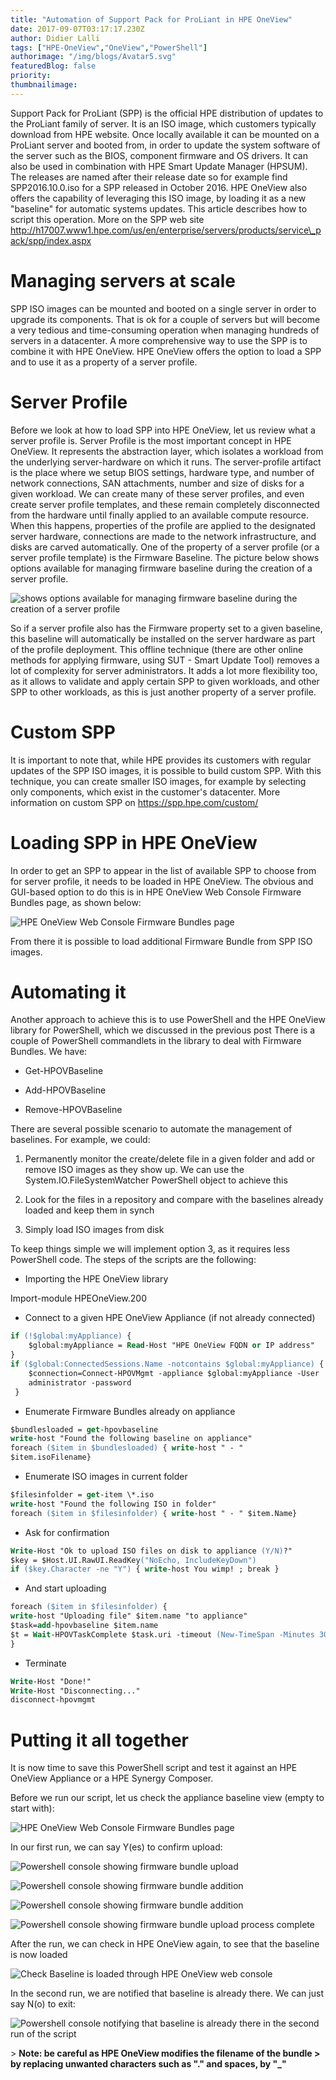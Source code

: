 ```yaml
---
title: "Automation of Support Pack for ProLiant in HPE OneView"
date: 2017-09-07T03:17:17.230Z
author: Didier Lalli 
tags: ["HPE-OneView","OneView","PowerShell"]
authorimage: "/img/blogs/Avatar5.svg"
featuredBlog: false
priority:
thumbnailimage:
---
```

Support Pack for ProLiant (SPP) is the official HPE distribution of
updates to the ProLiant family of server. It is an ISO image, which
customers typically download from HPE website. Once locally available it
can be mounted on a ProLiant server and booted from, in order to update
the system software of the server such as the BIOS, component firmware
and OS drivers. It can also be used in combination with HPE Smart Update
Manager (HPSUM). The releases are named after their release date so for
example find SPP2016.10.0.iso for a SPP released in October 2016. HPE
OneView also offers the capability of leveraging this ISO image, by
loading it as a new "baseline" for automatic systems updates. This
article describes how to script this operation. More on the SPP web site
http://h17007.www1.hpe.com/us/en/enterprise/servers/products/service\_pack/spp/index.aspx

# Managing servers at scale

SPP ISO images can be mounted and booted on a single server in order to
upgrade its components. That is ok for a couple of servers but will
become a very tedious and time-consuming operation when managing
hundreds of servers in a datacenter. A more comprehensive way to use the
SPP is to combine it with HPE OneView. HPE OneView offers the option to
load a SPP and to use it as a property of a server profile.

# Server Profile

Before we look at how to load SPP into HPE OneView, let us review what a
server profile is. Server Profile is the most important concept in HPE
OneView. It represents the abstraction layer, which isolates a workload
from the underlying server-hardware on which it runs. The server-profile
artifact is the place where we setup BIOS settings, hardware type, and
number of network connections, SAN attachments, number and size of disks
for a given workload. We can create many of these server profiles, and
even create server profile templates, and these remain completely
disconnected from the hardware until finally applied to an available
compute resource. When this happens, properties of the profile are
applied to the designated server hardware, connections are made to the
network infrastructure, and disks are carved automatically. One of the
property of a server profile (or a server profile template) is the
Firmware Baseline. The picture below shows options available for
managing firmware baseline during the creation of a server profile.

![shows options available for managing firmware baseline during the creation of a server profile](https://hpe-developer-portal.s3.amazonaws.com/uploads/media/2017/9/spp-sp-1504754621422.png)

So if a server profile also has the Firmware property set to a given
baseline, this baseline will automatically be installed on the server
hardware as part of the profile deployment. This offline technique
(there are other online methods for applying firmware, using SUT - Smart
Update Tool) removes a lot of complexity for server administrators. It
adds a lot more flexibility too, as it allows to validate and apply
certain SPP to given workloads, and other SPP to other workloads, as
this is just another property of a server profile.

# Custom SPP

It is important to note that, while HPE provides its customers with
regular updates of the SPP ISO images, it is possible to build custom
SPP. With this technique, you can create smaller ISO images, for example
by selecting only components, which exist in the customer's datacenter.
More information on custom SPP on https://spp.hpe.com/custom/

# Loading SPP in HPE OneView

In order to get an SPP to appear in the list of available SPP to choose
from for server profile, it needs to be loaded in HPE OneView. The
obvious and GUI-based option to do this is in HPE OneView Web Console
Firmware Bundles page, as shown below:

![HPE OneView Web Console Firmware Bundles page](https://hpe-developer-portal.s3.amazonaws.com/uploads/media/2017/9/spp-firmwarebundle-1504754856328.png)

From there it is possible to load additional Firmware Bundle from SPP
ISO images.

# Automating it

Another approach to achieve this is to use PowerShell and the HPE
OneView library for PowerShell, which we discussed in the previous post
There is a couple of PowerShell commandlets in the library to deal with
Firmware Bundles. We have:

-   Get-HPOVBaseline

-   Add-HPOVBaseline

-   Remove-HPOVBaseline

There are several possible scenario to automate the management of
baselines. For example, we could:

1.  Permanently monitor the create/delete file in a given folder and add
    or remove ISO images as they show up. We can use the
    System.IO.FileSystemWatcher PowerShell object to achieve this

2.  Look for the files in a repository and compare with the baselines
    already loaded and keep them in synch

3.  Simply load ISO images from disk

To keep things simple we will implement option 3, as it requires less
PowerShell code. The steps of the scripts are the following:

-   Importing the HPE OneView library

Import-module HPEOneView.200

-   Connect to a given HPE OneView Appliance (if not already connected)


```postscript
if (!$global:myAppliance) {
	$global:myAppliance = Read-Host "HPE OneView FQDN or IP address"
}
if ($global:ConnectedSessions.Name -notcontains $global:myAppliance) {
	$connection=Connect-HPOVMgmt -appliance $global:myAppliance -User
	administrator -password 
 }
```

-   Enumerate Firmware Bundles already on appliance

```postscript
$bundlesloaded = get-hpovbaseline
write-host "Found the following baseline on appliance"
foreach ($item in $bundlesloaded) { write-host " - "
$item.isoFilename}
```

-   Enumerate ISO images in current folder

```postscript
$filesinfolder = get-item \*.iso
write-host "Found the following ISO in folder"
foreach ($item in $filesinfolder) { write-host " - " $item.Name}
```

-   Ask for confirmation

```postscript
Write-Host "Ok to upload ISO files on disk to appliance (Y/N)?"
$key = $Host.UI.RawUI.ReadKey("NoEcho, IncludeKeyDown")
if ($key.Character -ne "Y") { write-host You wimp! ; break }
```

-   And start uploading

```postscript
foreach ($item in $filesinfolder) {
write-host "Uploading file" $item.name "to appliance"
$task=add-hpovbaseline $item.name
$t = Wait-HPOVTaskComplete $task.uri -timeout (New-TimeSpan -Minutes 30)
}
```

-   Terminate

```postscript
Write-Host "Done!"
Write-Host "Disconnecting..."
disconnect-hpovmgmt
```

# Putting it all together

It is now time to save this PowerShell script and test it against an HPE
OneView Appliance or a HPE Synergy Composer.

Before we run our script, let us check the appliance baseline view
(empty to start with):

![HPE OneView Web Console Firmware Bundles page](https://hpe-developer-portal.s3.amazonaws.com/uploads/media/2017/9/spp-nofirmwarebundle-1504803548928.png)

In our first run, we can say Y(es) to confirm upload:

![Powershell console showing firmware bundle upload](https://hpe-developer-portal.s3.amazonaws.com/uploads/media/2017/9/spp-ps1-1504803751946.png)



![Powershell console showing firmware bundle addition](https://hpe-developer-portal.s3.amazonaws.com/uploads/media/2017/9/spp-ps2-1504803760139.png)



![Powershell console showing firmware bundle addition](https://hpe-developer-portal.s3.amazonaws.com/uploads/media/2017/9/spp-ps3-1504803766997.png)



![Powershell console showing firmware bundle upload process complete](https://hpe-developer-portal.s3.amazonaws.com/uploads/media/2017/9/spp-ps4-1504803773690.png)

After the run, we can check in HPE OneView again, to see that the
baseline is now loaded

![Check Baseline is loaded through HPE OneView web console](https://hpe-developer-portal.s3.amazonaws.com/uploads/media/2017/9/spp-firmwarebundle-1504754856328.png)

In the second run, we are notified that baseline is already there. We
can just say N(o) to exit:

![Powershell console notifying that baseline is already there in the second run of the script](https://hpe-developer-portal.s3.amazonaws.com/uploads/media/2017/9/spp-ps5-1504803781691.png)

&gt; **Note: be careful as HPE OneView modifies the filename of the bundle
&gt; by replacing unwanted characters such as "." and spaces, by "\_"**
